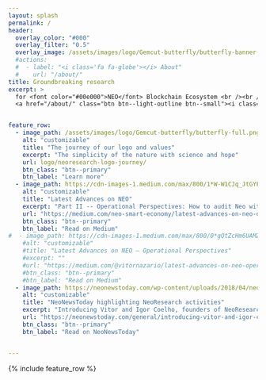 ```yaml
---
layout: splash
permalink: /
header:
  overlay_color: "#000"
  overlay_filter: "0.5"
  overlay_image: /assets/images/logo/Gemcut-butterfly/butterfly-banner.png
  #actions:
  #  - label: "<i class='fa fa-globe'></i> About"
  #    url: "/about/"  
title: Groundbreaking research
excerpt: >
  for <font color="#00e000">NEO</font> Blockchain Ecosystem <br /><br /><br /><br /><br /><br />
  <a href="/about/" class="btn btn--light-outline btn--small"><i class='fa fa-globe'></i> About</a>


feature_row:
  - image_path: /assets/images/logo/Gemcut-butterfly/butterfly-full.png
    alt: "customizable"
    title: "The journey of our logo and values"
    excerpt: "The simplicity of the nature with science and hope"
    url: logo/neoresearch-logo-journey/
    btn_class: "btn--primary"
    btn_label: "Learn more"  
  - image_path: https://cdn-images-1.medium.com/max/800/1*W-W1CJq_JtGYFSUrBTAnDw.png
    alt: "customizable"
    title: "Latest Advances on NEO"
    excerpt: "Part II -- Operational Perspectives: How to audit Neo with a $10 machine"
    url: "https://medium.com/neo-smart-economy/latest-advances-on-neo-operational-perspectives-ii-how-to-audit-neo-with-a-10-machine-65176a5138d9"
    btn_class: "btn--primary"
    btn_label: "Read on Medium"  
#  - image_path: https://cdn-images-1.medium.com/max/800/0*gQtZcHm6UAMZhIYW.png
    #alt: "customizable"
    #title: "Latest Advances on NEO — Operational Perspectives"
    #excerpt: ""
    #url: "https://medium.com/@vitornazario/latest-advances-on-neo-operational-perspectives-58d306ba2e41"
    #btn_class: "btn--primary"
    #btn_label: "Read on Medium"
  - image_path: https://neonewstoday.com/wp-content/uploads/2018/04/neo-research-g.png
    alt: "customizable"
    title: "NeoNewsToday highlighting NeoResearch activities"
    excerpt: "Introducing Vitor and Igor Coelho, founders of NeoResearch"
    url: "https://neonewstoday.com/general/introducing-vitor-and-igor-coelho-of-neoresearch/"
    btn_class: "btn--primary"
    btn_label: "Read on NeoNewsToday"


---
```


{% include feature_row %}

<!-- {% include feature_row id="feature_row2" type="left" %}

{% include feature_row id="feature_row3" type="right" %} -->
